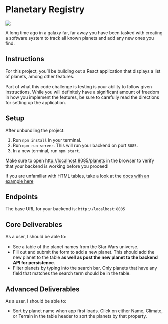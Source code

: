 # Planetary Registry

![](./finished-project.png)

A long time ago in a galaxy far, far away you have been tasked with creating a software system to track all known planets and add any new ones you find. 

## Instructions

For this project, you’ll be building out a React application that displays a
list of planets, among other features.

Part of what this code challenge is testing is your ability to follow given
instructions. While you will definitely have a significant amount of freedom in
how you implement the features, be sure to carefully read the directions for
setting up the application.

## Setup

After unbundling the project:

1. Run `npm install` in your terminal.
2. Run `npm run server`. This will run your backend on port `8085`.
3. In a new terminal, run `npm start`.

Make sure to open
[http://localhost:8085/planets](http://localhost:8085/planets) in the
browser to verify that your backend is working before you proceed!

If you are unfamiliar with HTML tables, take a look at the
[docs with an example here](https://www.w3schools.com/html/html_tables.asp)

## Endpoints

The base URL for your backend is: `http://localhost:8085`

## Core Deliverables

As a user, I should be able to:

- See a table of the planet names from the Star Wars universe.
- Fill out and submit the form to add a new planet. This should add the new planet to the table **as well as post the new planet to the backend API for persistence**.
- Filter planets by typing into the search bar. Only planets that have any field that matches the search term should be in the table.

## Advanced Deliverables

As a user, I should be able to:

- Sort by planet name when app first loads. Click on either Name, Climate, or Terrain in the table header to sort the planets by that property.
